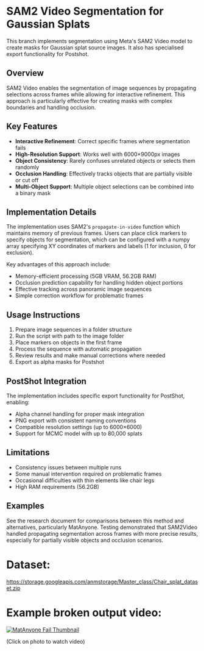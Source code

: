 # SAM2 Video Segmentation for Gaussian Splats

This branch implements segmentation using Meta's SAM2 Video model to create masks for Gaussian splat source images. It also has specialised export functionality for Postshot.

## Overview

SAM2 Video enables the segmentation of image sequences by propagating selections across frames while allowing for interactive refinement. This approach is particularly effective for creating masks with complex boundaries and handling occlusion.

## Key Features

- **Interactive Refinement**: Correct specific frames where segmentation fails
- **High-Resolution Support**: Works well with 6000×9000px images
- **Object Consistency**: Rarely confuses unrelated objects or selects them randomly
- **Occlusion Handling**: Effectively tracks objects that are partially visible or cut off
- **Multi-Object Support**: Multiple object selections can be combined into a binary mask

## Implementation Details

The implementation uses SAM2's `propagate-in-video` function which maintains memory of previous frames. Users can place click markers to specify objects for segmentation, which can be configured with a numpy array specifying XY coordinates of markers and labels (1 for inclusion, 0 for exclusion).

Key advantages of this approach include:

- Memory-efficient processing (5GB VRAM, 56.2GB RAM)
- Occlusion prediction capability for handling hidden object portions
- Effective tracking across panoramic image sequences
- Simple correction workflow for problematic frames

## Usage Instructions

1. Prepare image sequences in a folder structure
2. Run the script with path to the image folder
3. Place markers on objects in the first frame
4. Process the sequence with automatic propagation
5. Review results and make manual corrections where needed
6. Export as alpha masks for Postshot

## PostShot Integration

The implementation includes specific export functionality for PostShot, enabling:

- Alpha channel handling for proper mask integration
- PNG export with consistent naming conventions
- Compatible resolution settings (up to 6000×6000)
- Support for MCMC model with up to 80,000 splats

## Limitations

- Consistency issues between multiple runs
- Some manual intervention required on problematic frames
- Occasional difficulties with thin elements like chair legs
- High RAM requirements (56.2GB)

## Examples

See the research document for comparisons between this method and alternatives, particularly MatAnyone. Testing demonstrated that SAM2Video handled propagating segmentation across frames with more precise results, especially for partially visible objects and occlusion scenarios.

# Dataset:
https://storage.googleapis.com/anmstorage/Master_class/Chair_splat_dataset.zip
# Example broken output video: 

[![MatAnyone Fail Thumbnail](https://storage.googleapis.com/anmstorage/Master_class/matanyone_fail.0122.png)](https://storage.googleapis.com/anmstorage/Master_class/matanyone_fail.mp4)

(Click on photo to watch video)

